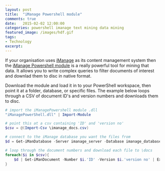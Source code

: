 ```yaml
---
layout: post
title:  "iManage Powershell module"
comments: true
date:   2015-02-02 12:00:00
categories: powershell imanage text mining data mining
featured_image: /images/hdf.gif
tags:
- Technology
excerpt:
---
```


If your organisation uses [iManage](http://www.tikit.com/software/document-management/) as its content management system then the [iManage Powershell module](https://imanagepowershell.codeplex.com/) is a really powerful tool for mining that data. It allows you to write complex queries to filter documents of interest and downlad them to disc in native format.

Download the module and load it in to your PowerShell workspace, then point it at a folder, database, or specific files. The example below loops through a CSV of document ID's and version numbers and downloads them to disc.

```powershell
# import the iManagePowershell module .dll
"iManagePowerShell.dll" | Import-Module

# point this at a csv containing 'ID' and 'version no'
$csv = @(Import-Csv \imanage_docs.csv)

# connect to the iManage database you want the files from
$d = Get-iManDatabase -Server imanage_server -Database imanage_database

# loop through the document numbers and download each file to \docs
foreach($i in $csv){
    $d | Get-iManDocument -Number $i.'ID' -Version $i.'version no' | Export-iManDocument docs
}
```
